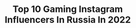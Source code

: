 ---
title: Top 10 Gaming Instagram Influencers In Russia In 2022
description: >-
  Find top gaming Instagram influencers in Russia in 2022. Most popular hashtags: #gaming #games #gamer #game.
platform: Instagram
hits: 27
text_top: Identify the best Instagram profiles on inBeat.
text_bottom: inBeat holds 27 Instagram influencers like this in Russia for you to collaborate.
profiles:
  - username: "i_chios"
    fullname: >-
      Anya °iChios°
    bio: >-
      🌍 Fulltime Cosplayer × Maker 🛠️ ▫️Mortal Kombat 11 Ambassador ▫️Nintendo RU model ▫️Zotac Gaming Cosplayer 📩 ichioscosplay@gmail.com
    location: "Russia"
    followers: 80654
    engagement: 490
    commentsToLikes: 0.035907
    id: ck8t85rojj7jb0j783gul8asg
    verified: false
    hashtags: "#overwatchcosplay, #nintendorussia, #nintendocosplay, #leagueoflegendscosplay"
  - username: "rgtcandy"
    fullname: >-
      Galina Zhukovskaya
    bio: >-
      Косплеер и блогер💋 VK: http://vk.com/galina_candy Donation: http://www.donationalerts.ru/r/RGTcandy @rgtcandy #rgtcandy
    location: "Russia"
    followers: 16123
    engagement: 1264
    commentsToLikes: 0.019115
    id: ck0tvwjqud3je0i192aooftd3
    verified: false
    hashtags: "#teamyen, #games, #cosplay, #thewitcher"
  - username: "palad1n"
    fullname: >-
      Andrey palad1n
    bio: >-
      👨🏻‍💻PC Engineer, blogger 🕹My Setup and me @palad1n 🖥PC Build Advice and Direct Collaboration! 🗣Консультации по сборке PC и сотрудничество в Direct!!!
    location: "Russia"
    followers: 42233
    engagement: 858
    commentsToLikes: 0.054730
    id: ck13bmzxgw7ks0i19s1hkqlfe
    verified: false
    hashtags: "#alienware, #gamer, #dreamsetup, #battlestation"
  - username: "itzpixchii"
    fullname: >-
      Chii | 002✨🧚‍♀️
    bio: >-
      •HIATUS• stop jap 🌸temporary defeats is nothing if its lead to ultimate victory🌸 ML • PUBGM Can fait,can snipe,can L0v3🌙 Ddy：@bakugoouu_ 😩❤️ 🇲🇾
    location: "Russia"
    followers: 4517
    engagement: 3502
    commentsToLikes: 0.043767
    id: ck13ctq14241n0i19h4awfhd0
    verified: false
    hashtags: "#sniper, #headshots, #girl, #esports"
  - username: "kseniya_kanda_cosplay"
    fullname: >-
      Kseniya Kanda cosplay
    bio: >-
      Cosplayer from Siberia 🇷🇺 Pin Up and cosplay photos Buy prints or support 👇🏻
    location: "Russia"
    followers: 4679
    engagement: 419
    commentsToLikes: 0.060766
    id: ckaozilhem1o00i78s7khiimj
    verified: false
    hashtags: "#dccomicscosplay, #usagitsukinocosplay, #nightwingcosplay, #dccosplayers"
  - username: "s1mple_fanpage"
    fullname: >-
      🇺🇦Na'Vi.s1mple Фан-Клуб №1
    bio: >-
      🥇 Лучший игрок CS:GO в 2018 🥇 🥈 Топ-2 игрок CS:GO в 2019 🥈 🏅Двухкратный финалист Major’a🏅 🖤💛Сотрудничество - Директ 🖤💛
    location: "Russia"
    followers: 20743
    engagement: 1003
    commentsToLikes: 0.010859
    id: ck9wdo9fhghxi0j78btwpou9k
    verified: false
    hashtags: "#gamer, #counterstrike, #globaloffensive, #esports"
  - username: "igromemch"
    fullname: >-
      💙🅣🅗🅔 💙 🅟🅞🅢🅗🅛🅨🅨 💙 🅖🅐🅜🅔🅡 💙 🅗🅔🅡🅔💙
    bio: >-
      🔥🄺🄰🄸🄵🅈🄴🄼🔥🅁🄾🄵🄻🄸🄼🔥🄲🄷🄸🄻🄻🄸🄼🔥 🔞🅸🅶🆁🅾🆅🅾🅸 🅳🆅🅸🅹🔞
    location: "Russia"
    followers: 19003
    engagement: 671
    commentsToLikes: 0.211835
    id: ckaotmlnawiz70i78by2n10pc
    verified: false
    hashtags: "#pc, #cs, #counterstrikeglobaloffensive, #pubgmobile"
  - username: "natusvincere_csgo"
    fullname: >-
      Natus Vincere CS:GO
    bio: >-
      ☝️Лучшие моменты Natus Vincere CS:GO в инстаграме 😆Отличное место, чтобы поднять настроение 🔥Подписывайся на наш Telegram, ссылка ниже
    location: "Russia"
    followers: 21209
    engagement: 744
    commentsToLikes: 0.020878
    id: ck8t19k20ux1o0j78usp85pb9
    verified: false
    hashtags: ""
  - username: "viper__fc"
    fullname: >-
      Viperfc
    bio: >-
      #IamSOUL • Hit follow button to get all @soulesportsofficial updates ! 🔥 • Official account @soul_viper • Gfx | @md_2square • Click here for links👇🏻
    location: "Russia"
    followers: 6928
    engagement: 3696
    commentsToLikes: 0.019405
    id: ckapcke9v46ho0i78z8ky8yo5
    verified: false
    hashtags: "#pubgcomedy, #indiangamers, #pubgpc, #viperfc"
  - username: "_brawl.stars.ukr"
    fullname: >-
      BRAWL STARS UKR [18k🌀20k]
    bio: >-
      💫МЕМЫ , АРТЫ И КОНКУРСЫ💫 💫Наш клуб : UkraineGang [#2G2COLLR]💫 💫Funny moments в Актуальном)💫 ⚡ПОДПИШИСЬ 😏♥️⚡
    location: "Russia"
    followers: 19338
    engagement: 385
    commentsToLikes: 0.040559
    id: ck8t18sruutze0j78g978okjm
    verified: false
    hashtags: "#hayday, #bs, #brawlmemes, #clashofclans"
---